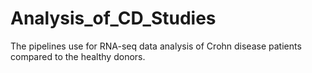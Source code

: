 # Analysis_of_CD_Studies
The pipelines use for RNA-seq data analysis of Crohn disease patients compared to the healthy donors.
